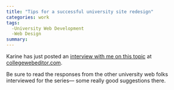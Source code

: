 ```yaml
---
title: "Tips for a successful university site redesign"
categories: work
tags:
  -University Web Development
  -Web Design
summary: 
---
```

<p>Karine has just posted an <a href="http://collegewebeditor.com/blog/index.php/archives/2006/12/13/special-ub-column-on-how-to-survive-a-website-redesign-5-tips-from-andrea-arbogast-web-manager-at-humboldt-state-university/">interview with me on this topic</a> at <a href="http://collegewebeditor.com">collegewebeditor.com</a>.</p>

<p>Be sure to read the responses from the other university web folks interviewed for the series&#8212; some really good suggestions there.</p>

